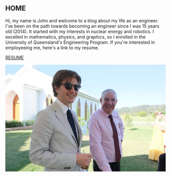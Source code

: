 ## HOME
Hi, my name is John and welcome to a blog about my life as an engineer. I've been on the path towards becoming an engineer since I was 15 years old (2014).
It started with my interests in nuclear energy and robotics. I excelled in mathematics, physics, and graphics, so I enrolled in the University of Queensland's Engineering Program. If you're interested in employeeing me, here's a link to my resume.

[RESUME](images/John_Hanna_CV_2022_V3.pdf)

![Image of me and my father](images/Dad_Me_BensWedding.jpeg)
